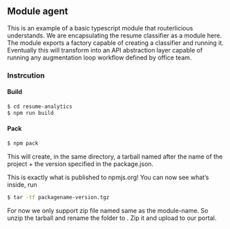 ## Module agent

This is an example of a basic typescript module that routerlicious understands. We are encapsulating the resume classifier as a module here. The module exports a factory capable of creating a classifier and running it. Eventually this will transform into an API abstraction layer capable of running any augmentation loop workflow defined by office team.

### Instrcution

#### Build
```bash
$ cd resume-analytics
$ npm run build
```

#### Pack
```bash
$ npm pack
```
This will create, in the same directory, a tarball named after the name of the project + the version specified in the package.json.

This is exactly what is published to npmjs.org! You can now see what’s inside, run

```bash
$ tar -tf packagename-version.tgz
```

For now we only support zip file named same as the module-name. So unzip the tarball and rename the <package> folder to <module-name>. Zip it and upload to our portal.